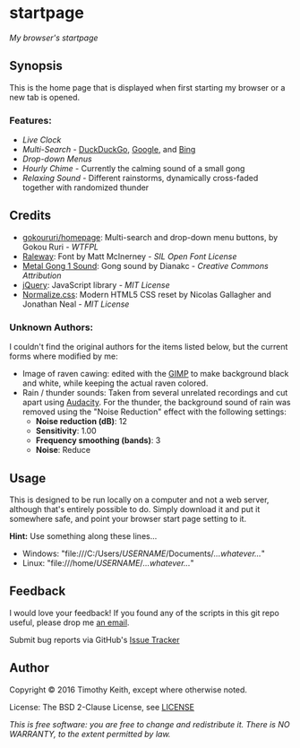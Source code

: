 # startpage
*My browser's startpage*

## Synopsis
This is the home page that is displayed when first starting my browser or a new 
tab is opened. 

### Features:

* *Live Clock*
* *Multi-Search* - [DuckDuckGo](https://duckduckgo.com/), [Google](https://www.google.com/), 
  and [Bing](http://www.bing.com/)
* *Drop-down Menus*
* *Hourly Chime* - Currently the calming sound of a small gong
* *Relaxing Sound* - Different rainstorms, dynamically cross-faded together with randomized thunder

## Credits

* [gokoururi/homepage]([https://github.com/gokoururi/homepage): Multi-search and 
   drop-down menu buttons, by Gokou Ruri - *WTFPL*
* [Raleway](https://www.theleagueofmoveabletype.com/raleway): Font by Matt 
   McInerney - *SIL Open Font License*
* [Metal Gong 1 Sound](http://soundbible.com/2062-Metal-Gong-1.html): Gong sound 
   by Dianakc - *Creative Commons Attribution*
* [jQuery](https://jquery.com/): JavaScript library - *MIT License*
* [Normalize.css](https://github.com/necolas/normalize.css): Modern HTML5 CSS 
   reset by Nicolas Gallagher and Jonathan Neal - *MIT License*

### Unknown Authors:
I couldn't find the original authors for the items listed below, but the current 
forms where modified by me:

* Image of raven cawing: edited with the [GIMP](http://www.gimp.org/) to make 
  background black and white, while keeping the actual raven colored. 
* Rain / thunder sounds: Taken from several unrelated recordings and cut apart 
  using [Audacity](http://www.audacityteam.org/). For the thunder, the background 
  sound of rain was removed using the "Noise Reduction" effect with the following 
  settings:
    * **Noise reduction (dB)**: 12
    * **Sensitivity**: 1.00
    * **Frequency smoothing (bands)**: 3
    * **Noise**: Reduce

## Usage
This is designed to be run locally on a computer and not a web server, although 
that's entirely possible to do. Simply download it and put it somewhere safe, and 
point your browser start page setting to it. 

**Hint:** Use something along these lines...

* Windows: "file:///C:/Users/*USERNAME*/Documents/*...whatever...*"
* Linux: "file:///home/*USERNAME*/*...whatever...*"


## Feedback
I would love your feedback! If you found any of the scripts in this git repo useful, 
please drop me [an email](mailto:timothykeith@gmail.com).

Submit bug reports via GitHub's [Issue Tracker](https://github.com/keithieopia/startpage/issues)


## Author
Copyright &copy; 2016 Timothy Keith, except where otherwise noted.

License: The BSD 2-Clause License, see [LICENSE](https://raw.githubusercontent.com/keithieopia/startpage/master/LICENSE)

_This is free software: you are free to change and redistribute it._
_There is NO WARRANTY, to the extent permitted by law._
